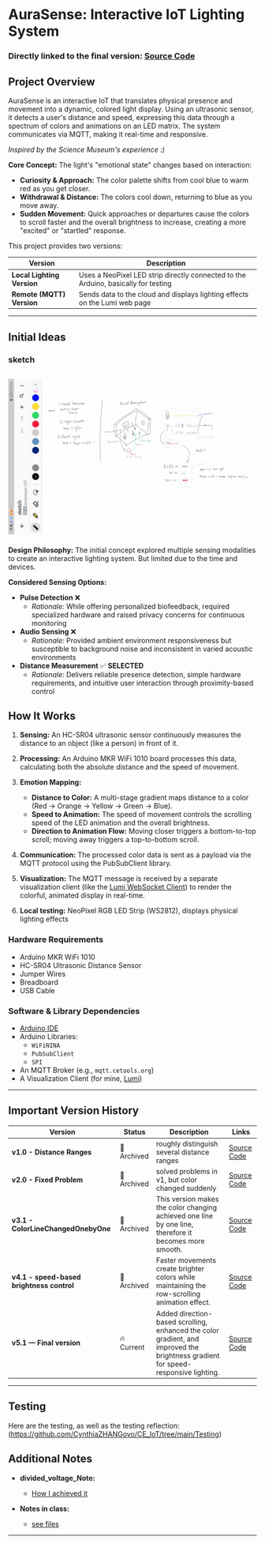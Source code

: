 # AuraSense: Interactive IoT Lighting System

### Directly linked to the final version: **[Source Code](https://github.com/CynthiaZHANGovo/CE_IoT/tree/main/distance_vespera)**


## Project Overview

AuraSense is an interactive IoT that translates physical presence and movement into a dynamic, colored light display. Using an ultrasonic sensor, it detects a user's distance and speed, expressing this data through a spectrum of colors and animations on an LED matrix. The system communicates via MQTT, making it real-time and responsive.

*Inspired by the Science Museum's experience :)*


**Core Concept:** The light's "emotional state" changes based on interaction:
*   **Curiosity & Approach:** The color palette shifts from cool blue to warm red as you get closer.
*   **Withdrawal & Distance:** The colors cool down, returning to blue as you move away.
*   **Sudden Movement:** Quick approaches or departures cause the colors to scroll faster and the overall brightness to increase, creating a more "excited" or "startled" response.

This project provides two versions:

| Version | Description |
|---------|--------------|
| **Local Lighting Version** | Uses a NeoPixel LED strip directly connected to the Arduino, basically for testing |
| **Remote (MQTT) Version** | Sends data to the cloud and displays lighting effects on the Lumi web page |

---

## Initial Ideas

### sketch
![My Sketch](https://github.com/CynthiaZHANGovo/CE_IoT/blob/main/sketch.jpg)
---
**Design Philosophy:**
The initial concept explored multiple sensing modalities to create an interactive lighting system. But limited due to the time and devices.

**Considered Sensing Options:**
- **Pulse Detection** ❌ 
  - *Rationale:* While offering personalized biofeedback, required specialized hardware and raised privacy concerns for continuous monitoring
- **Audio Sensing** ❌
  - *Rationale:* Provided ambient environment responsiveness but susceptible to background noise and inconsistent in varied acoustic environments
- **Distance Measurement** ✅ **SELECTED**
  - *Rationale:* Delivers reliable presence detection, simple hardware requirements, and intuitive user interaction through proximity-based control

## How It Works

1.  **Sensing:** An HC-SR04 ultrasonic sensor continuously measures the distance to an object (like a person) in front of it.
2.  **Processing:** An Arduino MKR WiFi 1010 board processes this data, calculating both the absolute distance and the speed of movement.
3.  **Emotion Mapping:**
    *   **Distance to Color:** A multi-stage gradient maps distance to a color (Red -> Orange -> Yellow -> Green -> Blue).
    *   **Speed to Animation:** The speed of movement controls the scrolling speed of the LED animation and the overall brightness.
    *   **Direction to Animation Flow:** Moving closer triggers a bottom-to-top scroll; moving away triggers a top-to-bottom scroll.
4.  **Communication:** The processed color data is sent as a payload via the MQTT protocol using the PubSubClient library.
5.  **Visualization:** The MQTT message is received by a separate visualization client (like the [Lumi WebSocket Client](https://www.iot.io/projects/lumi/)) to render the colorful, animated display in real-time.

6. **Local testing:** NeoPixel RGB LED Strip (WS2812), displays physical lighting effects  



### Hardware Requirements

*   Arduino MKR WiFi 1010
*   HC-SR04 Ultrasonic Distance Sensor
*   Jumper Wires
*   Breadboard
*   USB Cable


### Software & Library Dependencies

*   [Arduino IDE](https://www.arduino.cc/en/software)
*   Arduino Libraries:
    *   `WiFiNINA`
    *   `PubSubClient`
    *   `SPI`
*   An MQTT Broker (e.g., `mqtt.cetools.org`)
*   A Visualization Client (for mine, [Lumi](https://www.iot.io/projects/lumi/))

---

## Important Version History

| Version | Status | Description | Links |
|---------|--------|-------------|-------|
| **v1.0 - Distance Ranges** | 📜 Archived | roughly distinguish several distance ranges | [Source Code](https://github.com/CynthiaZHANGovo/CE_IoT/compare/ad0f12b0d66cdc71687effed06de716ef45863a2...986309f521e14d347f0f91d1cd565a8aa7c90453) |
| **v2.0 - Fixed Problem** | 📜 Archived | solved problems in v1, but color changed suddenly | [Source Code](https://github.com/CynthiaZHANGovo/CE_IoT/compare/986309f521e14d347f0f91d1cd565a8aa7c90453...b122b0f2186ee7731a15b881799faed2ada4ab79) |
| **v3.1 - ColorLineChangedOnebyOne** | 📜 Archived | This version makes the color changing achieved one line by one line, therefore it becomes more smooth. | [Source Code](https://github.com/CynthiaZHANGovo/CE_IoT/compare/b122b0f2186ee7731a15b881799faed2ada4ab79...277526f0186fbcb261938e73845e274e22193348) |
| **v4.1 - speed-based brightness control** | 📜 Archived | Faster movements create brighter colors while maintaining the row-scrolling animation effect. | [Source Code](https://github.com/CynthiaZHANGovo/CE_IoT/compare/a61a09bc0e654fb48827a1caadbaad0c7560ac1d...bd5d6d186428b23f25da42fd3b5e6d04d364bc92) |
| **v5.1 — Final version** | 🔥 Current | Added direction-based scrolling, enhanced the color gradient, and improved the brightness gradient for speed-responsive lighting. | [Source Code](https://github.com/CynthiaZHANGovo/CE_IoT/tree/main/distance_vespera) |

---

## Testing
Here are the testing, as well as the testing reflection: 
(https://github.com/CynthiaZHANGovo/CE_IoT/tree/main/Testing)

## Additional Notes

- **divided_voltage_Note:**  
  - [How I achieved it](https://github.com/CynthiaZHANGovo/CE_IoT/blob/main/divided_voltage_Note)


- **Notes in class:**  
  - [see files](https://github.com/CynthiaZHANGovo/CE_IoT/tree/main/CE_Notes-main/Connected%20Evironments)  

---

